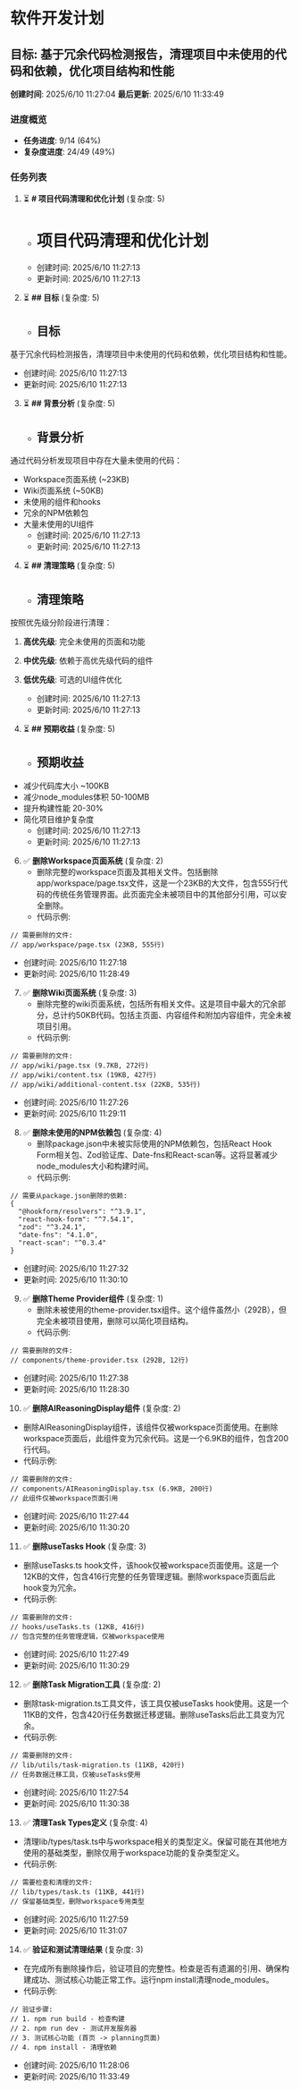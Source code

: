 # 软件开发计划

## 目标: 基于冗余代码检测报告，清理项目中未使用的代码和依赖，优化项目结构和性能

**创建时间**: 2025/6/10 11:27:04
**最后更新**: 2025/6/10 11:33:49

### 进度概览

- **任务进度**: 9/14 (64%)
- **复杂度进度**: 24/49 (49%)

### 任务列表

1. ⏳ **# 项目代码清理和优化计划** (复杂度: 5)
   - # 项目代码清理和优化计划
   - 创建时间: 2025/6/10 11:27:13
   - 更新时间: 2025/6/10 11:27:13

2. ⏳ **## 目标** (复杂度: 5)
   - ## 目标
基于冗余代码检测报告，清理项目中未使用的代码和依赖，优化项目结构和性能。
   - 创建时间: 2025/6/10 11:27:13
   - 更新时间: 2025/6/10 11:27:13

3. ⏳ **## 背景分析** (复杂度: 5)
   - ## 背景分析
通过代码分析发现项目中存在大量未使用的代码：
- Workspace页面系统 (~23KB)
- Wiki页面系统 (~50KB) 
- 未使用的组件和hooks
- 冗余的NPM依赖包
- 大量未使用的UI组件
   - 创建时间: 2025/6/10 11:27:13
   - 更新时间: 2025/6/10 11:27:13

4. ⏳ **## 清理策略** (复杂度: 5)
   - ## 清理策略
按照优先级分阶段进行清理：
1. **高优先级**: 完全未使用的页面和功能
2. **中优先级**: 依赖于高优先级代码的组件
3. **低优先级**: 可选的UI组件优化
   - 创建时间: 2025/6/10 11:27:13
   - 更新时间: 2025/6/10 11:27:13

5. ⏳ **## 预期收益** (复杂度: 5)
   - ## 预期收益
- 减少代码库大小 ~100KB
- 减少node_modules体积 50-100MB
- 提升构建性能 20-30%
- 简化项目维护复杂度
   - 创建时间: 2025/6/10 11:27:13
   - 更新时间: 2025/6/10 11:27:13

6. ✅ **删除Workspace页面系统** (复杂度: 2)
   - 删除完整的workspace页面及其相关文件。包括删除app/workspace/page.tsx文件，这是一个23KB的大文件，包含555行代码的传统任务管理界面。此页面完全未被项目中的其他部分引用，可以安全删除。
   - 代码示例:
```
// 需要删除的文件:
// app/workspace/page.tsx (23KB, 555行)
```
   - 创建时间: 2025/6/10 11:27:18
   - 更新时间: 2025/6/10 11:28:49

7. ✅ **删除Wiki页面系统** (复杂度: 3)
   - 删除完整的wiki页面系统，包括所有相关文件。这是项目中最大的冗余部分，总计约50KB代码。包括主页面、内容组件和附加内容组件，完全未被项目引用。
   - 代码示例:
```
// 需要删除的文件:
// app/wiki/page.tsx (9.7KB, 272行)
// app/wiki/content.tsx (19KB, 427行)  
// app/wiki/additional-content.tsx (22KB, 535行)
```
   - 创建时间: 2025/6/10 11:27:26
   - 更新时间: 2025/6/10 11:29:11

8. ✅ **删除未使用的NPM依赖包** (复杂度: 4)
   - 删除package.json中未被实际使用的NPM依赖包，包括React Hook Form相关包、Zod验证库、Date-fns和React-scan等。这将显著减少node_modules大小和构建时间。
   - 代码示例:
```
// 需要从package.json删除的依赖:
{
  "@hookform/resolvers": "^3.9.1",
  "react-hook-form": "^7.54.1", 
  "zod": "^3.24.1",
  "date-fns": "4.1.0",
  "react-scan": "^0.3.4"
}
```
   - 创建时间: 2025/6/10 11:27:32
   - 更新时间: 2025/6/10 11:30:10

9. ✅ **删除Theme Provider组件** (复杂度: 1)
   - 删除未被使用的theme-provider.tsx组件。这个组件虽然小（292B），但完全未被项目使用，删除可以简化项目结构。
   - 代码示例:
```
// 需要删除的文件:
// components/theme-provider.tsx (292B, 12行)
```
   - 创建时间: 2025/6/10 11:27:38
   - 更新时间: 2025/6/10 11:28:30

10. ✅ **删除AIReasoningDisplay组件** (复杂度: 2)
   - 删除AIReasoningDisplay组件，该组件仅被workspace页面使用。在删除workspace页面后，此组件变为冗余代码。这是一个6.9KB的组件，包含200行代码。
   - 代码示例:
```
// 需要删除的文件:
// components/AIReasoningDisplay.tsx (6.9KB, 200行)
// 此组件仅被workspace页面引用
```
   - 创建时间: 2025/6/10 11:27:44
   - 更新时间: 2025/6/10 11:30:20

11. ✅ **删除useTasks Hook** (复杂度: 3)
   - 删除useTasks.ts hook文件，该hook仅被workspace页面使用。这是一个12KB的文件，包含416行完整的任务管理逻辑。删除workspace页面后此hook变为冗余。
   - 代码示例:
```
// 需要删除的文件:
// hooks/useTasks.ts (12KB, 416行)
// 包含完整的任务管理逻辑，仅被workspace使用
```
   - 创建时间: 2025/6/10 11:27:49
   - 更新时间: 2025/6/10 11:30:29

12. ✅ **删除Task Migration工具** (复杂度: 2)
   - 删除task-migration.ts工具文件，该工具仅被useTasks hook使用。这是一个11KB的文件，包含420行任务数据迁移逻辑。删除useTasks后此工具变为冗余。
   - 代码示例:
```
// 需要删除的文件:
// lib/utils/task-migration.ts (11KB, 420行)
// 任务数据迁移工具，仅被useTasks使用
```
   - 创建时间: 2025/6/10 11:27:54
   - 更新时间: 2025/6/10 11:30:38

13. ✅ **清理Task Types定义** (复杂度: 4)
   - 清理lib/types/task.ts中与workspace相关的类型定义。保留可能在其他地方使用的基础类型，删除仅用于workspace功能的复杂类型定义。
   - 代码示例:
```
// 需要检查和清理的文件:
// lib/types/task.ts (11KB, 441行)
// 保留基础类型，删除workspace专用类型
```
   - 创建时间: 2025/6/10 11:27:59
   - 更新时间: 2025/6/10 11:31:07

14. ✅ **验证和测试清理结果** (复杂度: 3)
   - 在完成所有删除操作后，验证项目的完整性。检查是否有遗漏的引用、确保构建成功、测试核心功能正常工作。运行npm install清理node_modules。
   - 代码示例:
```
// 验证步骤:
// 1. npm run build - 检查构建
// 2. npm run dev - 测试开发服务器
// 3. 测试核心功能 (首页 -> planning页面)
// 4. npm install - 清理依赖
```
   - 创建时间: 2025/6/10 11:28:06
   - 更新时间: 2025/6/10 11:33:49

